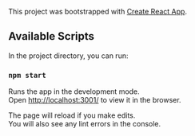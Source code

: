 This project was bootstrapped with [Create React App](https://github.com/facebook/create-react-app).

## Available Scripts

In the project directory, you can run:

### `npm start`

Runs the app in the development mode.<br />
Open [http://localhost:3001/](http://localhost:3001/) to view it in the browser.

The page will reload if you make edits.<br />
You will also see any lint errors in the console.


